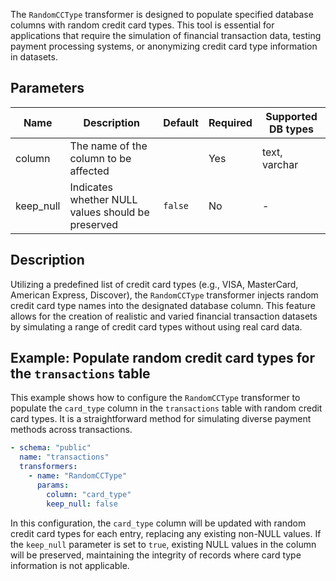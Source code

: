 The `RandomCCType` transformer is designed to populate specified database columns with random credit card types. This tool is essential for applications that require the simulation of financial transaction data, testing payment processing systems, or anonymizing credit card type information in datasets.

## Parameters

| Name       | Description                                           | Default | Required | Supported DB types |
|------------|-------------------------------------------------------|---------|----------|--------------------|
| column     | The name of the column to be affected                |         | Yes      | text, varchar      |
| keep_null  | Indicates whether NULL values should be preserved   | `false` | No       | -                  |

## Description

Utilizing a predefined list of credit card types (e.g., VISA, MasterCard, American Express, Discover), the `RandomCCType` transformer injects random credit card type names into the designated database column. This feature allows for the creation of realistic and varied financial transaction datasets by simulating a range of credit card types without using real card data.

## Example: Populate random credit card types for the `transactions` table

This example shows how to configure the `RandomCCType` transformer to populate the `card_type` column in the `transactions` table with random credit card types. It is a straightforward method for simulating diverse payment methods across transactions.

```yaml title="RandomCCType transformer example"
- schema: "public"
  name: "transactions"
  transformers:
    - name: "RandomCCType"
      params:
        column: "card_type"
        keep_null: false
```

In this configuration, the `card_type` column will be updated with random credit card types for each entry, replacing any existing non-NULL values. If the `keep_null` parameter is set to `true`, existing NULL values in the column will be preserved, maintaining the integrity of records where card type information is not applicable.
